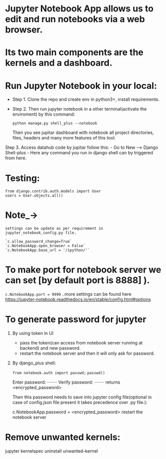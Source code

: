 # Jupyter Notebook App allows us to edit and run notebooks via a web browser.
# Its two main components are the kernels and a dashboard.


# Run Jupyter Notebook in your local:

- Step 1. Clone the repo and create env in python3+, install requirements.

- Step 2. Then run jupyter notebook in a other terminal(activate the enviroment) by this command:

    `python manage.py shell_plus --notebook`

    Then you see jupitar dashboard with notebook all project directories,
    files, headers and many more features of this tool.

Step 3. Access datahub code by jupitar follow this:
    - Go to New --> Django Shell-plus
    - Here any command you run in django shell can by triggered from here.

# Testing:

    from django.contrib.auth.models import User
    users = User.objects.all()

# Note_->
    settings can be update as per requirement in jupyter_notebook_config.py file.

    `c.allow_password_change=True`
    `c.NotebookApp.open_browser = False`
    `c.NotebookApp.base_url = '/ipython/'`

# To make port for notebook server we can set [by default port is 8888] ).
`c.NotebookApp.port = 9999`
..more settings can be found here https://jupyter-notebook.readthedocs.io/en/stable/config.html#options

# To generate password for jupyter

1. By using token in UI

    - pass the token(can access from notebook server running at backend) and new password.
    - restart the notebook server and then it will only ask for password.

2. By django_plus shell:

    `from notebook.auth import passwd;`
    `passwd()`

    Enter password: ········
    Verify password: ········
    returns <encrypted_password>

    Then this password needs to save into jupyter config file(optional in case of config.json file present it takes precedence over .py file.):

    c.NotebookApp.password = <encrypted_password>
    restart the notebook server

# Remove unwanted kernels:
jupyter kernelspec uninstall unwanted-kernel

